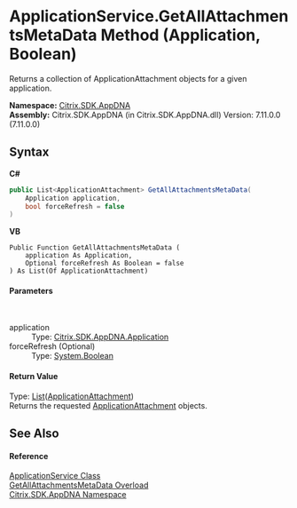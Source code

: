 # ApplicationService.GetAllAttachmentsMetaData Method (Application, Boolean)
 

Returns a collection of ApplicationAttachment objects for a given application.

**Namespace:**&nbsp;[Citrix.SDK.AppDNA](index.md)<br />**Assembly:**&nbsp;Citrix.SDK.AppDNA (in Citrix.SDK.AppDNA.dll) Version: 7.11.0.0 (7.11.0.0)

## Syntax

**C#**
```csharp
public List<ApplicationAttachment> GetAllAttachmentsMetaData(
	Application application,
	bool forceRefresh = false
)
```

**VB**
```vbnet
Public Function GetAllAttachmentsMetaData ( 
	application As Application,
	Optional forceRefresh As Boolean = false
) As List(Of ApplicationAttachment)
```


#### Parameters
&nbsp;<dl><dt>application</dt><dd>Type: <a href="1779bfff-4b29-0f26-8a09-10acdd530bbc">Citrix.SDK.AppDNA.Application</a><br /></dd><dt>forceRefresh (Optional)</dt><dd>Type: <a href="http://msdn2.microsoft.com/en-us/library/a28wyd50" target="_blank">System.Boolean</a><br /></dd></dl>

#### Return Value
Type: <a href="http://msdn2.microsoft.com/en-us/library/6sh2ey19" target="_blank">List</a>(<a href="ee0d5e37-cd2e-b156-9b78-39357c491240">ApplicationAttachment</a>)<br />Returns the requested <a href="ee0d5e37-cd2e-b156-9b78-39357c491240">ApplicationAttachment</a> objects.

## See Also


#### Reference
<a href="4190f2b6-31d1-9744-132e-b12e165db1a3">ApplicationService Class</a><br /><a href="cb11dc88-2c37-3040-725a-a877d91bb992">GetAllAttachmentsMetaData Overload</a><br /><a href="fe2d265b-410b-8b11-1eb4-a790e0b062bf">Citrix.SDK.AppDNA Namespace</a><br />